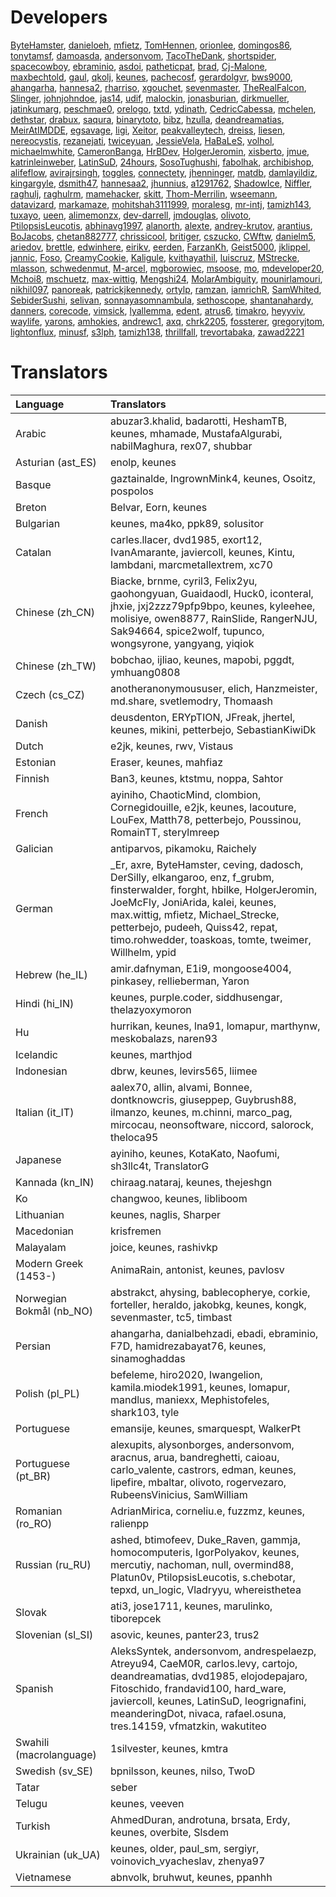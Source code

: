 # Developers

[ByteHamster](https://github.com/ByteHamster), [danieloeh](https://github.com/danieloeh), [mfietz](https://github.com/mfietz), [TomHennen](https://github.com/TomHennen), [orionlee](https://github.com/orionlee), [domingos86](https://github.com/domingos86), [tonytamsf](https://github.com/tonytamsf), [damoasda](https://github.com/damoasda), [andersonvom](https://github.com/andersonvom), [TacoTheDank](https://github.com/TacoTheDank), [shortspider](https://github.com/shortspider), [spacecowboy](https://github.com/spacecowboy), [ebraminio](https://github.com/ebraminio), [asdoi](https://github.com/asdoi), [patheticpat](https://github.com/patheticpat), [brad](https://github.com/brad), [Cj-Malone](https://github.com/Cj-Malone), [maxbechtold](https://github.com/maxbechtold), [gaul](https://github.com/gaul), [qkolj](https://github.com/qkolj), [keunes](https://github.com/keunes), [pachecosf](https://github.com/pachecosf), [gerardolgvr](https://github.com/gerardolgvr), [bws9000](https://github.com/bws9000), [ahangarha](https://github.com/ahangarha), [hannesa2](https://github.com/hannesa2), [rharriso](https://github.com/rharriso), [xgouchet](https://github.com/xgouchet), [sevenmaster](https://github.com/sevenmaster), [TheRealFalcon](https://github.com/TheRealFalcon), [Slinger](https://github.com/Slinger), [johnjohndoe](https://github.com/johnjohndoe), [jas14](https://github.com/jas14), [udif](https://github.com/udif), [malockin](https://github.com/malockin), [jonasburian](https://github.com/jonasburian), [dirkmueller](https://github.com/dirkmueller), [jatinkumarg](https://github.com/jatinkumarg), [peschmae0](https://github.com/peschmae0), [orelogo](https://github.com/orelogo), [txtd](https://github.com/txtd), [ydinath](https://github.com/ydinath), [CedricCabessa](https://github.com/CedricCabessa), [mchelen](https://github.com/mchelen), [dethstar](https://github.com/dethstar), [drabux](https://github.com/drabux), [saqura](https://github.com/saqura), [binarytoto](https://github.com/binarytoto), [bibz](https://github.com/bibz), [hzulla](https://github.com/hzulla), [deandreamatias](https://github.com/deandreamatias), [MeirAtIMDDE](https://github.com/MeirAtIMDDE), [egsavage](https://github.com/egsavage), [ligi](https://github.com/ligi), [Xeitor](https://github.com/Xeitor), [peakvalleytech](https://github.com/peakvalleytech), [dreiss](https://github.com/dreiss), [liesen](https://github.com/liesen), [nereocystis](https://github.com/nereocystis), [rezanejati](https://github.com/rezanejati), [twiceyuan](https://github.com/twiceyuan), [JessieVela](https://github.com/JessieVela), [HaBaLeS](https://github.com/HaBaLeS), [volhol](https://github.com/volhol), [michaelmwhite](https://github.com/michaelmwhite), [CameronBanga](https://github.com/CameronBanga), [HrBDev](https://github.com/HrBDev), [HolgerJeromin](https://github.com/HolgerJeromin), [xisberto](https://github.com/xisberto), [jmue](https://github.com/jmue), [katrinleinweber](https://github.com/katrinleinweber), [LatinSuD](https://github.com/LatinSuD), [24hours](https://github.com/24hours), [SosoTughushi](https://github.com/SosoTughushi), [fabolhak](https://github.com/fabolhak), [archibishop](https://github.com/archibishop), [alifeflow](https://github.com/alifeflow), [avirajrsingh](https://github.com/avirajrsingh), [toggles](https://github.com/toggles), [connectety](https://github.com/connectety), [jhenninger](https://github.com/jhenninger), [matdb](https://github.com/matdb), [damlayildiz](https://github.com/damlayildiz), [kingargyle](https://github.com/kingargyle), [dsmith47](https://github.com/dsmith47), [hannesaa2](https://github.com/hannesaa2), [jhunnius](https://github.com/jhunnius), [a1291762](https://github.com/a1291762), [ShadowIce](https://github.com/ShadowIce), [Niffler](https://github.com/Niffler), [raghulj](https://github.com/raghulj), [raghulrm](https://github.com/raghulrm), [mamehacker](https://github.com/mamehacker), [skitt](https://github.com/skitt), [Thom-Merrilin](https://github.com/Thom-Merrilin), [wseemann](https://github.com/wseemann), [datavizard](https://github.com/datavizard), [markamaze](https://github.com/markamaze), [mohitshah3111999](https://github.com/mohitshah3111999), [moralesg](https://github.com/moralesg), [mr-intj](https://github.com/mr-intj), [tamizh143](https://github.com/tamizh143), [tuxayo](https://github.com/tuxayo), [ueen](https://github.com/ueen), [alimemonzx](https://github.com/alimemonzx), [dev-darrell](https://github.com/dev-darrell), [jmdouglas](https://github.com/jmdouglas), [olivoto](https://github.com/olivoto), [PtilopsisLeucotis](https://github.com/PtilopsisLeucotis), [abhinavg1997](https://github.com/abhinavg1997), [alanorth](https://github.com/alanorth), [alexte](https://github.com/alexte), [andrey-krutov](https://github.com/andrey-krutov), [arantius](https://github.com/arantius), [BoJacobs](https://github.com/BoJacobs), [chetan882777](https://github.com/chetan882777), [chrissicool](https://github.com/chrissicool), [britiger](https://github.com/britiger), [cszucko](https://github.com/cszucko), [CWftw](https://github.com/CWftw), [danielm5](https://github.com/danielm5), [ariedov](https://github.com/ariedov), [brettle](https://github.com/brettle), [edwinhere](https://github.com/edwinhere), [eirikv](https://github.com/eirikv), [eerden](https://github.com/eerden), [FarzanKh](https://github.com/FarzanKh), [Geist5000](https://github.com/Geist5000), [jklippel](https://github.com/jklippel), [jannic](https://github.com/jannic), [Foso](https://github.com/Foso), [CreamyCookie](https://github.com/CreamyCookie), [Kaligule](https://github.com/Kaligule), [kvithayathil](https://github.com/kvithayathil), [luiscruz](https://github.com/luiscruz), [MStrecke](https://github.com/MStrecke), [mlasson](https://github.com/mlasson), [schwedenmut](https://github.com/schwedenmut), [M-arcel](https://github.com/M-arcel), [mgborowiec](https://github.com/mgborowiec), [msoose](https://github.com/msoose), [mo](https://github.com/mo), [mdeveloper20](https://github.com/mdeveloper20), [Mchoi8](https://github.com/Mchoi8), [mschuetz](https://github.com/mschuetz), [max-wittig](https://github.com/max-wittig), [Mengshi24](https://github.com/Mengshi24), [MolarAmbiguity](https://github.com/MolarAmbiguity), [mounirlamouri](https://github.com/mounirlamouri), [nikhil097](https://github.com/nikhil097), [panoreak](https://github.com/panoreak), [patrickjkennedy](https://github.com/patrickjkennedy), [ortylp](https://github.com/ortylp), [ramzan](https://github.com/ramzan), [iamrichR](https://github.com/iamrichR), [SamWhited](https://github.com/SamWhited), [SebiderSushi](https://github.com/SebiderSushi), [selivan](https://github.com/selivan), [sonnayasomnambula](https://github.com/sonnayasomnambula), [sethoscope](https://github.com/sethoscope), [shantanahardy](https://github.com/shantanahardy), [danners](https://github.com/danners), [corecode](https://github.com/corecode), [vimsick](https://github.com/vimsick), [lyallemma](https://github.com/lyallemma), [edent](https://github.com/edent), [atrus6](https://github.com/atrus6), [timakro](https://github.com/timakro), [heyyviv](https://github.com/heyyviv), [waylife](https://github.com/waylife), [yarons](https://github.com/yarons), [amhokies](https://github.com/amhokies), [andrewc1](https://github.com/andrewc1), [axq](https://github.com/axq), [chrk2205](https://github.com/chrk2205), [fossterer](https://github.com/fossterer), [gregoryjtom](https://github.com/gregoryjtom), [lightonflux](https://github.com/lightonflux), [minusf](https://github.com/minusf), [s3lph](https://github.com/s3lph), [tamizh138](https://github.com/tamizh138), [thrillfall](https://github.com/thrillfall), [trevortabaka](https://github.com/trevortabaka), [zawad2221](https://github.com/zawad2221)

# Translators

| Language | Translators |
| :-- | :-- |
| Arabic | abuzar3.khalid, badarotti, HeshamTB, keunes, mhamade, MustafaAlgurabi, nabilMaghura, rex07, shubbar |
| Asturian (ast_ES) | enolp, keunes |
| Basque | gaztainalde, IngrownMink4, keunes, Osoitz, pospolos |
| Breton | Belvar, Eorn, keunes |
| Bulgarian | keunes, ma4ko, ppk89, solusitor |
| Catalan | carles.llacer, dvd1985, exort12, IvanAmarante, javiercoll, keunes, Kintu, lambdani, marcmetallextrem, xc70 |
| Chinese (zh_CN) | Biacke, brnme, cyril3, Felix2yu, gaohongyuan, Guaidaodl, Huck0, iconteral, jhxie, jxj2zzz79pfp9bpo, keunes, kyleehee, molisiye, owen8877, RainSlide, RangerNJU, Sak94664, spice2wolf, tupunco, wongsyrone, yangyang, yiqiok |
| Chinese (zh_TW) | bobchao, ijliao, keunes, mapobi, pggdt, ymhuang0808 |
| Czech (cs_CZ) | anotheranonymoususer, elich, Hanzmeister, md.share, svetlemodry, Thomaash |
| Danish | deusdenton, ERYpTION, JFreak, jhertel, keunes, mikini, petterbejo, SebastianKiwiDk |
| Dutch | e2jk, keunes, rwv, Vistaus |
| Estonian | Eraser, keunes, mahfiaz |
| Finnish | Ban3, keunes, ktstmu, noppa, Sahtor |
| French | ayiniho, ChaoticMind, clombion, Cornegidouille, e2jk, keunes, lacouture, LouFex, Matth78, petterbejo, Poussinou, RomainTT, sterylmreep |
| Galician | antiparvos, pikamoku, Raichely |
| German | _Er, axre, ByteHamster, ceving, dadosch, DerSilly, elkangaroo, enz, f_grubm, finsterwalder, forght, hbilke, HolgerJeromin, JoeMcFly, JoniArida, kalei, keunes, max.wittig, mfietz, Michael_Strecke, petterbejo, pudeeh, Quiss42, repat, timo.rohwedder, toaskoas, tomte, tweimer, Willhelm, ypid |
| Hebrew (he_IL) | amir.dafnyman, E1i9, mongoose4004, pinkasey, rellieberman, Yaron |
| Hindi (hi_IN) | keunes, purple.coder, siddhusengar, thelazyoxymoron |
| Hu | hurrikan, keunes, lna91, lomapur, marthynw, meskobalazs, naren93 |
| Icelandic | keunes, marthjod |
| Indonesian | dbrw, keunes, levirs565, liimee |
| Italian (it_IT) | aalex70, allin, alvami, Bonnee, dontknowcris, giuseppep, Guybrush88, ilmanzo, keunes, m.chinni, marco_pag, mircocau, neonsoftware, niccord, salorock, theloca95 |
| Japanese | ayiniho, keunes, KotaKato, Naofumi, sh3llc4t, TranslatorG |
| Kannada (kn_IN) | chiraag.nataraj, keunes, thejeshgn |
| Ko | changwoo, keunes, libliboom |
| Lithuanian | keunes, naglis, Sharper |
| Macedonian | krisfremen |
| Malayalam | joice, keunes, rashivkp |
| Modern Greek (1453-) | AnimaRain, antonist, keunes, pavlosv |
| Norwegian Bokmål (nb_NO) | abstrakct, ahysing, bablecopherye, corkie, forteller, heraldo, jakobkg, keunes, kongk, sevenmaster, tc5, timbast |
| Persian | ahangarha, danialbehzadi, ebadi, ebraminio, F7D, hamidrezabayat76, keunes, sinamoghaddas |
| Polish (pl_PL) | befeleme, hiro2020, Iwangelion, kamila.miodek1991, keunes, lomapur, mandlus, maniexx, Mephistofeles, shark103, tyle |
| Portuguese | emansije, keunes, smarquespt, WalkerPt |
| Portuguese (pt_BR) | alexupits, alysonborges, andersonvom, aracnus, arua, bandreghetti, caioau, carlo_valente, castrors, edman, keunes, lipefire, mbaltar, olivoto, rogervezaro, RubeensVinicius, SamWilliam |
| Romanian (ro_RO) | AdrianMirica, corneliu.e, fuzzmz, keunes, ralienpp |
| Russian (ru_RU) | ashed, btimofeev, Duke_Raven, gammja, homocomputeris, IgorPolyakov, keunes, mercutiy, nachoman, null, overmind88, Platun0v, PtilopsisLeucotis, s.chebotar, tepxd, un_logic, Vladryyu, whereisthetea |
| Slovak | ati3, jose1711, keunes, marulinko, tiborepcek |
| Slovenian (sl_SI) | asovic, keunes, panter23, trus2 |
| Spanish | AleksSyntek, andersonvom, andrespelaezp, Atreyu94, CaeM0R, carlos.levy, cartojo, deandreamatias, dvd1985, elojodepajaro, Fitoschido, frandavid100, hard_ware, javiercoll, keunes, LatinSuD, leogrignafini, meanderingDot, nivaca, rafael.osuna, tres.14159, vfmatzkin, wakutiteo |
| Swahili (macrolanguage) | 1silvester, keunes, kmtra |
| Swedish (sv_SE) | bpnilsson, keunes, nilso, TwoD |
| Tatar | seber |
| Telugu | keunes, veeven |
| Turkish | AhmedDuran, androtuna, brsata, Erdy, keunes, overbite, Slsdem |
| Ukrainian (uk_UA) | keunes, older, paul_sm, sergiyr, voinovich_vyacheslav, zhenya97 |
| Vietnamese | abnvolk, bruhwut, keunes, ppanhh |
